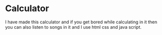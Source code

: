 # Calculator
I have made this calculator and if you get bored while calculating in it then you can also listen to songs in it and I use html css and java script.

